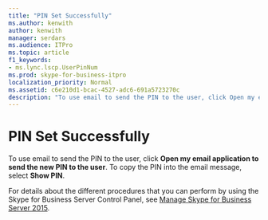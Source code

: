 ```yaml
---
title: "PIN Set Successfully"
ms.author: kenwith
author: kenwith
manager: serdars
ms.audience: ITPro
ms.topic: article
f1_keywords:
- ms.lync.lscp.UserPinNum
ms.prod: skype-for-business-itpro
localization_priority: Normal
ms.assetid: c6e210d1-bcac-4527-adc6-691a5723270c
description: "To use email to send the PIN to the user, click Open my email application to send the new PIN to the user. To copy the PIN into the email message, select Show PIN."
---
```


# PIN Set Successfully
 
To use email to send the PIN to the user, click **Open my email application to send the new PIN to the user**. To copy the PIN into the email message, select **Show PIN**. 
  
For details about the different procedures that you can perform by using the Skype for Business Server Control Panel, see [Manage Skype for Business Server 2015](../../../manage/manage.md).
  


